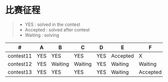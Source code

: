 # 比赛征程
> * YES : solved in the contest
> * Accepted : solved after contest
> * Waiting : solving


  \# |  A  |  B  |  C  |  D  |  E  |  F  |  G  
---|---|---|---|---|---|---|---
|contest11|YES|YES|YES|YES|Accepted|X|X
|contest12|YES|  Waiting     | Waiting | YES | Waiting | Waiting|YES
|contest13|YES|YES|YES|YES|Waiting|Accepted|Waiting
